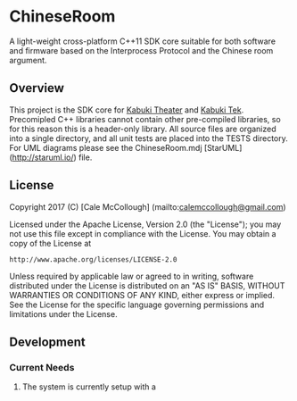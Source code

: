 # ChineseRoom
A light-weight cross-platform C++11 SDK core suitable for both software and 
firmware based on the Interprocess Protocol and the Chinese room argument.

## Overview
This project is the SDK core for [Kabuki Theater](https://github.com/Kabuki-Toolkit/Kabuki-Theater) 
and [Kabuki Tek](https://github.com/Kabuki-Toolkit/Kabuki-Tek). Precomipled 
C++ libraries cannot contain other pre-compiled libraries, so for this reason 
this is a header-only library. All source files are organized into a single 
directory, and all unit tests are placed into the TESTS directory. For UML 
diagrams please see the ChineseRoom.mdj [StarUML] (http://staruml.io/) file.

## License ##
Copyright 2017 (C) [Cale McCollough] (mailto:calemccollough@gmail.com)

Licensed under the Apache License, Version 2.0 (the "License");
you may not use this file except in compliance with the License.
You may obtain a copy of the License at

    http://www.apache.org/licenses/LICENSE-2.0

Unless required by applicable law or agreed to in writing, software
distributed under the License is distributed on an "AS IS" BASIS,
WITHOUT WARRANTIES OR CONDITIONS OF ANY KIND, either express or implied.
See the License for the specific language governing permissions and
limitations under the License.

## Development

### Current Needs
1. The system is currently setup with a 
